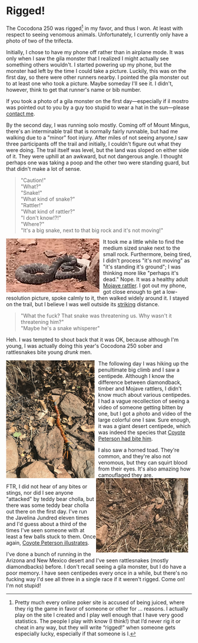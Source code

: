 # Rigged!

The Cocodona 250 was rigged[^1] in my favor, and thus I won. At least with
respect to seeing venomous animals. Unfortunately, I currently only
have a photo of two of the trifecta.

Initially, I chose to have my phone off rather than in airplane
mode. It was only when I saw the gila monster that I realized I might
actually see something others wouldn't. I started powering up my
phone, but the monster had left by the time I could take a
picture. Luckily, this was on the first day, so there were other
runners nearby. I pointed the gila monster out to at least one who
took a picture. Maybe someday I'll see it. I didn't, however, think to
get that runner's name or bib number. 

If you took a photo of a gila monster on the first
day&mdash;especially if il mostro was pointed out to you by a guy too
stupid to wear a hat in the sun&mdash;please [contact
me](mailto:clifford.t.matthews@gmail.com).

By the second day, I was running solo mostly. Coming off of Mount
Mingus, there's an interminable trail that is normally fairly
runnable, but had me walking due to a "minor" foot injury. After miles
of not seeing anyone,I saw three participants off the trail and
initially, I couldn't figure out what they were doing. The trail
itself was level, but the land was sloped on either side of it. They
were uphill at an awkward, but not dangerous angle. I thought perhaps
one was taking a poop and the other two were standing guard, but that
didn't make a lot of sense.

> "Caution!"<br/>
"What?"<br/>
"Snake!"<br/>
"What kind of snake?"<br/>
"Rattler!"<br/>
"What kind of rattler?"<br/>
"I don't know!?!"<br/>
"Where?"<br/>
"It's a big snake, next to that big rock and it's not moving!"

<img src="creepy-crawly/mojave-rattler.jpg"
     title="Not threatening me"
     alt="Mojave Rattler, coiled, but not rattling"
     style="float: left; margin-right: 10px;" />

It took me a little while to find the medium sized snake next to the
small rock. Furthermore, being tired, I didn't process "it's not
moving" as "it's standing it's ground"; I was thinking more like
"perhaps it's dead." Nope. It was a healthy adult [Mojave
rattler](https://www.youtube.com/watch?v=feqD7ikbyOY&t=86s). I got out
my phone, got close enough to get a low-resolution picture, spoke
calmly to it, then walked widely around it. I stayed on the trail, but
I believe I was well outside its
[striking](https://youtu.be/yUk5y35MukU?t=67) distance.

> "What the fuck? That snake was threatening us. Why wasn't it threatening him?"<br/>
"Maybe he's a snake whisperer"

Heh. I was tempted to shout back that it was OK, because although I'm
young, I was actually doing this year's Cocodona 250 sober and
rattlesnakes bite young _drunk_ men.

<img src="creepy-crawly/giant-desert-centipede.jpg"
     title="Also not threatening me"
     alt="Giant Desert Centipede minding its own business"
     style="float: left; margin-right: 10px;" 
     height="320"
     width="240"
     />

The following day I was hiking up the penultimate big climb and I saw
a centipede. Although I know the difference between diamondback,
timber and Mojave rattlers, I didn't know much about various
centipedes. I had a vague recollection of seeing a video of someone
getting bitten by one, but I got a photo and video of the large
colorful one I saw. Sure enough, it was a giant desert centipede,
which was indeed the species that [Coyote Peterson had bite
him](https://www.youtube.com/watch?v=-6vzjjIrRK8&t=829s).

<img src="creepy-crawly/horned-toad.jpg"
     title="Not even venomous"
     alt="Horned Toad"
     style="float: right; margin-right: 10px;" 
     height="202"
     width="250"
     />

I also saw a horned toad. They're common, and they're also not
venomous, but they can squirt blood from their eyes. It's also amazing
how camouflaged they are.

FTR, I did not hear of any bites or stings, nor did I see anyone
"attacked" by teddy bear cholla, but there was some teddy bear cholla
out there on the first day. I've run the Javelina Jundred eleven times
and I'd guess about a third of the times I've seen someone with at
least a few balls stuck to them. Once again, [Coyote Peterson
illustrates](https://youtu.be/dJzTse9Dsaw?t=29).

I've done a bunch of running in the Arizona and New Mexico desert and
I've seen rattlesnakes (mostly diamondbacks) before. I don't recall
seeing a gila monster, but I do have a poor memory. I have seen
centipedes every once in a while, but there's no fucking way I'd see
all three in a single race if it weren't rigged. Come on! I'm not
stupid!


[^1]: Pretty much every online poker site is accused of being juiced,
where they rig the game in favor of someone or other for …
reasons. I actually play on the site I created and I play well
enough that I have very good statistics. The people I play with
know (I think!) that I’d never rig it or cheat in any way, but
they will write “rigged!” when someone gets especially lucky,
especially if that someone is I.
